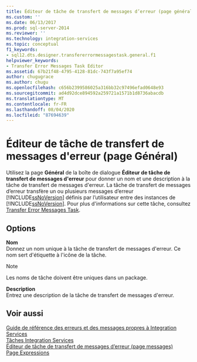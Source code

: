```yaml
---
title: Éditeur de tâche de transfert de messages d’erreur (page général) | Microsoft Docs
ms.custom: ''
ms.date: 06/13/2017
ms.prod: sql-server-2014
ms.reviewer: ''
ms.technology: integration-services
ms.topic: conceptual
f1_keywords:
- sql12.dts.designer.transfererrormessagestask.general.f1
helpviewer_keywords:
- Transfer Error Messages Task Editor
ms.assetid: 67b21f48-4795-4128-81dc-743f7a95ef74
author: chugugrace
ms.author: chugu
ms.openlocfilehash: c656b2399586025a316bb32c97496efad0648e93
ms.sourcegitcommit: ad4d92dce894592a259721a1571b1d8736abacdb
ms.translationtype: MT
ms.contentlocale: fr-FR
ms.lasthandoff: 08/04/2020
ms.locfileid: "87694639"
---
```

# <a name="transfer-error-messages-task-editor-general-page"></a>Éditeur de tâche de transfert de messages d'erreur (page Général)
  Utilisez la page **Général** de la boîte de dialogue **Éditeur de tâche de transfert de messages d'erreur** pour donner un nom et une description à la tâche de transfert de messages d'erreur. La tâche de transfert de messages d’erreur transfère un ou plusieurs messages d’erreur [!INCLUDE[ssNoVersion](../includes/ssnoversion-md.md)] définis par l’utilisateur entre des instances de [!INCLUDE[ssNoVersion](../includes/ssnoversion-md.md)]. Pour plus d'informations sur cette tâche, consultez [Transfer Error Messages Task](control-flow/transfer-error-messages-task.md).  
  
## <a name="options"></a>Options  
 **Nom**  
 Donnez un nom unique à la tâche de transfert de messages d'erreur. Ce nom sert d'étiquette à l'icône de la tâche.  
  
> [!NOTE]  
>  Les noms de tâche doivent être uniques dans un package.  
  
 **Description**  
 Entrez une description de la tâche de transfert de messages d'erreur.  
  
## <a name="see-also"></a>Voir aussi  
 [Guide de référence des erreurs et des messages propres à Integration Services](../../2014/integration-services/integration-services-error-and-message-reference.md)   
 [Tâches Integration Services](control-flow/integration-services-tasks.md)   
 [Éditeur de tâche de transfert de messages d’erreur &#40;page messages&#41;](../../2014/integration-services/transfer-error-messages-task-editor-messages-page.md)   
 [Page Expressions](expressions/expressions-page.md)  
  
  
